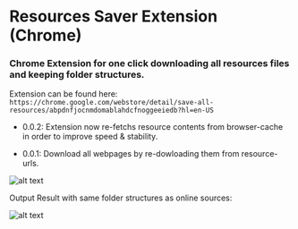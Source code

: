 # Resources Saver Extension (Chrome)

### Chrome Extension for one click downloading all resources files and keeping folder structures.

Extension can be found here:
```https://chrome.google.com/webstore/detail/save-all-resources/abpdnfjocnmdomablahdcfnoggeeiedb?hl=en-US```

- 0.0.2: Extension now re-fetchs resource contents from browser-cache in order to improve speed & stability.

- 0.0.1: Download all webpages by re-dowloading them from resource-urls.

![alt text](https://github.com/up209d/ResourcesSaverExt/blob/master/screenshot.png?raw=true)

Output Result with same folder structures as online sources:

![alt text](https://github.com/up209d/ResourcesSaverExt/blob/master/screenshot2.png?raw=true)
